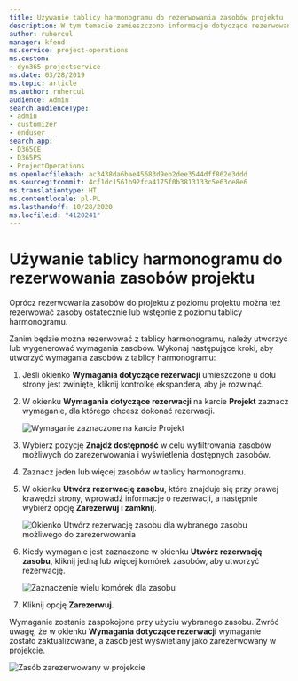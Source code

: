 ```yaml
---
title: Używanie tablicy harmonogramu do rezerwowania zasobów projektu
description: W tym temacie zamieszczono informacje dotyczące rezerwowania zasobów.
author: ruhercul
manager: kfend
ms.service: project-operations
ms.custom:
- dyn365-projectservice
ms.date: 03/28/2019
ms.topic: article
ms.author: ruhercul
audience: Admin
search.audienceType:
- admin
- customizer
- enduser
search.app:
- D365CE
- D365PS
- ProjectOperations
ms.openlocfilehash: ac3438da6bae45683d9eb2dee3544dff862e3ddd
ms.sourcegitcommit: 4cf1dc1561b92fca4175f0b3813133c5e63ce8e6
ms.translationtype: HT
ms.contentlocale: pl-PL
ms.lasthandoff: 10/28/2020
ms.locfileid: "4120241"
---
```

# <a name="use-the-schedule-board-to-book-project-resources"></a>Używanie tablicy harmonogramu do rezerwowania zasobów projektu

Oprócz rezerwowania zasobów do projektu z poziomu projektu można też rezerwować zasoby ostatecznie lub wstępnie z poziomu tablicy harmonogramu.

Zanim będzie można rezerwować z tablicy harmonogramu, należy utworzyć lub wygenerować wymagania zasobów. Wykonaj następujące kroki, aby utworzyć wymagania zasobów z tablicy harmonogramu:

1. Jeśli okienko **Wymagania dotyczące rezerwacji** umieszczone u dołu strony jest zwinięte, kliknij kontrolkę ekspandera, aby je rozwinąć.
2. W okienku **Wymagania dotyczące rezerwacji** na karcie **Projekt** zaznacz wymaganie, dla którego chcesz dokonać rezerwacji.

    ![Wymaganie zaznaczone na karcie Projekt](media/Resource-Management-image73.png)

3. Wybierz pozycję **Znajdź dostępność** w celu wyfiltrowania zasobów możliwych do zarezerwowania i wyświetlenia dostępnych zasobów. 
4. Zaznacz jeden lub więcej zasobów w tablicy harmonogramu. 
5. W okienku **Utwórz rezerwację zasobu**, które znajduje się przy prawej krawędzi strony, wprowadź informacje o rezerwacji, a następnie wybierz opcję **Zarezerwuj i zamknij**.

    ![Okienko Utwórz rezerwację zasobu dla wybranego zasobu możliwego do zarezerwowania](media/Resource-Management-image74.png)

6. Kiedy wymaganie jest zaznaczone w okienku **Utwórz rezerwację zasobu**, kliknij jedną lub więcej komórek zasobów, aby utworzyć rezerwację.

    ![Zaznaczenie wielu komórek dla zasobu](media/Resource-Management-image75.png)

7. Kliknij opcję **Zarezerwuj**.

Wymaganie zostanie zaspokojone przy użyciu wybranego zasobu. Zwróć uwagę, że w okienku **Wymagania dotyczące rezerwacji** wymaganie zostało zaktualizowane, a zasób jest wyświetlany jako zarezerwowany w projekcie.

![Zasób zarezerwowany w projekcie](media/Resource-Management-image76.png)

